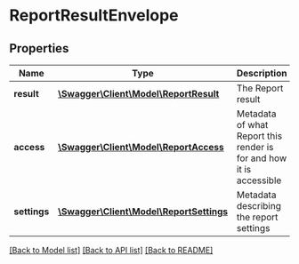 # ReportResultEnvelope

## Properties
Name | Type | Description | Notes
------------ | ------------- | ------------- | -------------
**result** | [**\Swagger\Client\Model\ReportResult**](ReportResult.md) | The Report result | [optional] 
**access** | [**\Swagger\Client\Model\ReportAccess**](ReportAccess.md) | Metadata of what Report this render is for and how it is accessible | [optional] 
**settings** | [**\Swagger\Client\Model\ReportSettings**](ReportSettings.md) | Metadata describing the report settings | [optional] 

[[Back to Model list]](../README.md#documentation-for-models) [[Back to API list]](../README.md#documentation-for-api-endpoints) [[Back to README]](../README.md)


